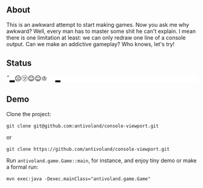 ## About

This is an awkward attempt to start making games. Now you ask me why awkward? Well, every man has to master some shit he can't explain. I mean there is one limitation at least: we can only redraw one line of a console output. Can we make an addictive gameplay? Who knows, let's try!

## Status

![Status](static/game.gif)

## Demo

Clone the project:

```
git clone git@github.com:antivoland/console-viewport.git
```

or

```
git clone https://github.com/antivoland/console-viewport.git
```

Run `antivoland.game.Game::main`, for instance, and enjoy tiny demo or make a formal run:

```
mvn exec:java -Dexec.mainClass="antivoland.game.Game"
```